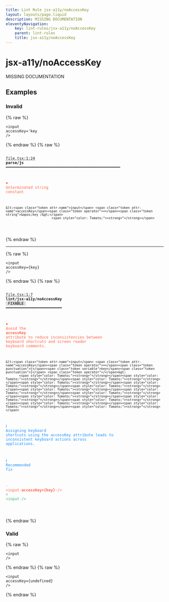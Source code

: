 ```yaml
---
title: Lint Rule jsx-a11y/noAccessKey
layout: layouts/page.liquid
description: MISSING DOCUMENTATION
eleventyNavigation:
	key: lint-rules/jsx-a11y/noAccessKey
	parent: lint-rules
	title: jsx-a11y/noAccessKey
---
```


# jsx-a11y/noAccessKey

MISSING DOCUMENTATION

<!-- EVERYTHING BELOW IS AUTOGENERATED. SEE SCRIPTS FOLDER FOR UPDATE SCRIPTS hash(075c30451c32c9c5e8e867921c115b7a5bbc6d50) -->

## Examples
### Invalid
{% raw %}<pre class="language-text"><code class="language-text">&lt;<span class="token attr-name">input</span> <span class="token attr-name">accessKey</span><span class="token operator">=</span><span class="token string">&apos;key /&gt;</span></code></pre>{% endraw %}
{% raw %}<pre class="language-text"><code class="language-text">
 <span style="text-decoration-style: dashed; text-decoration-line: underline;">file.tsx:1:24</span> <strong>parse/js</strong> ━━━━━━━━━━━━━━━━━━━━━━━━━━━━━━━━━━━━━━━━━━━━━━━━━━━

  <strong><span style="color: Tomato;">✖ </span></strong><span style="color: Tomato;">Unterminated string constant</span>

    &lt;<span class="token attr-name">input</span> <span class="token attr-name">accessKey</span><span class="token operator">=</span><span class="token string">&apos;key /&gt;</span>
                            <span style="color: Tomato;"><strong>^</strong></span>

</code></pre>{% endraw %}

---------------

{% raw %}<pre class="language-text"><code class="language-text">&lt;<span class="token attr-name">input</span> <span class="token attr-name">accessKey</span><span class="token operator">=</span><span class="token punctuation">{</span><span class="token variable">key</span><span class="token punctuation">}</span> <span class="token operator">/</span>&gt;</code></pre>{% endraw %}
{% raw %}<pre class="language-text"><code class="language-text">
 <span style="text-decoration-style: dashed; text-decoration-line: underline;">file.tsx:1:7</span> <strong>lint/jsx-a11y/noAccessKey</strong> <span style="color: #000; background-color: #ddd;"> FIXABLE </span> ━━━━━━━━━━━━━━━━━━━━━━━━━

  <strong><span style="color: Tomato;">✖ </span></strong><span style="color: Tomato;">Avoid the </span><span style="color: Tomato;"><strong>accessKey</strong></span><span style="color: Tomato;"> attribute to reduce inconsistencies between</span>
    <span style="color: Tomato;">keyboard shortcuts and screen reader keyboard comments.</span>

    &lt;<span class="token attr-name">input</span> <span class="token attr-name">accessKey</span><span class="token operator">=</span><span class="token punctuation">{</span><span class="token variable">key</span><span class="token punctuation">}</span> <span class="token operator">/</span>&gt;
           <span style="color: Tomato;"><strong>^</strong></span><span style="color: Tomato;"><strong>^</strong></span><span style="color: Tomato;"><strong>^</strong></span><span style="color: Tomato;"><strong>^</strong></span><span style="color: Tomato;"><strong>^</strong></span><span style="color: Tomato;"><strong>^</strong></span><span style="color: Tomato;"><strong>^</strong></span><span style="color: Tomato;"><strong>^</strong></span><span style="color: Tomato;"><strong>^</strong></span><span style="color: Tomato;"><strong>^</strong></span><span style="color: Tomato;"><strong>^</strong></span><span style="color: Tomato;"><strong>^</strong></span><span style="color: Tomato;"><strong>^</strong></span><span style="color: Tomato;"><strong>^</strong></span><span style="color: Tomato;"><strong>^</strong></span>

  <strong><span style="color: DodgerBlue;">ℹ </span></strong><span style="color: DodgerBlue;">Assigning keyboard shortcuts using the accessKey attribute leads to</span>
    <span style="color: DodgerBlue;">inconsistent keyboard actions across applications.</span>

  <strong><span style="color: DodgerBlue;">ℹ </span></strong><span style="color: DodgerBlue;">Recommended fix</span>

  <span style="color: Tomato;">-</span> <span style="color: Tomato;">&lt;input</span><span style="color: Tomato;"><span style="opacity: 0.8;">&middot;</span></span><span style="color: Tomato;"><strong>accessKey={key}</strong></span><span style="color: Tomato;"><strong><span style="opacity: 0.8;">&middot;</span></strong></span><span style="color: Tomato;">/&gt;</span>
  <span style="color: MediumSeaGreen;">+</span> <span style="color: MediumSeaGreen;">&lt;input</span><span style="color: MediumSeaGreen;"><span style="opacity: 0.8;">&middot;</span></span><span style="color: MediumSeaGreen;">/&gt;</span>

</code></pre>{% endraw %}
### Valid
{% raw %}<pre class="language-text"><code class="language-text">&lt;<span class="token attr-name">input</span> <span class="token operator">/</span>&gt;</code></pre>{% endraw %}
{% raw %}<pre class="language-text"><code class="language-text">&lt;<span class="token attr-name">input</span> <span class="token attr-name">accessKey</span><span class="token operator">=</span><span class="token punctuation">{</span><span class="token variable">undefined</span><span class="token punctuation">}</span> <span class="token operator">/</span>&gt;</code></pre>{% endraw %}
